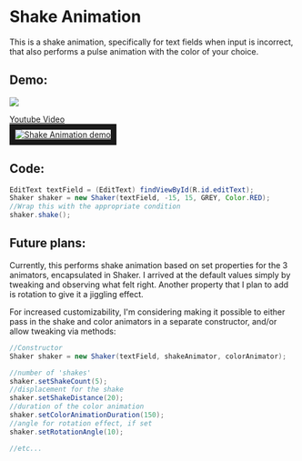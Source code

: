 # Shake Animation

This is a shake animation, specifically for text fields when input is incorrect, that also performs a pulse animation with the color of your choice.

## Demo:

<img src="http://zippy.gfycat.com/DentalFrequentBlueandgoldmackaw.gif"/>

<a href="https://www.youtube.com/watch?v=yuChiHIvfKw" target="_blank">Youtube Video<br/> <img src="http://img.youtube.com/vi/yuChiHIvfKw/0.jpg" 
alt="Shake Animation demo" border="10" /></a>

## Code:

```java
EditText textField = (EditText) findViewById(R.id.editText);
Shaker shaker = new Shaker(textField, -15, 15, GREY, Color.RED);
//Wrap this with the appropriate condition
shaker.shake();
```

## Future plans:

Currently, this performs shake animation based on set properties for the 3 animators, encapsulated in Shaker. I arrived at the default values simply by tweaking and observing what felt right. Another property that I plan to add is rotation to give it a jiggling effect.

For increased customizability, I'm considering making it possible to either pass in the shake and color animators in a separate constructor, and/or allow tweaking via methods:

```java
//Constructor
Shaker shaker = new Shaker(textField, shakeAnimator, colorAnimator);

//number of 'shakes'
shaker.setShakeCount(5);     
//displacement for the shake
shaker.setShakeDistance(20); 
//duration of the color animation
shaker.setColorAnimationDuration(150); 
//angle for rotation effect, if set
shaker.setRotationAngle(10);

//etc...
```
